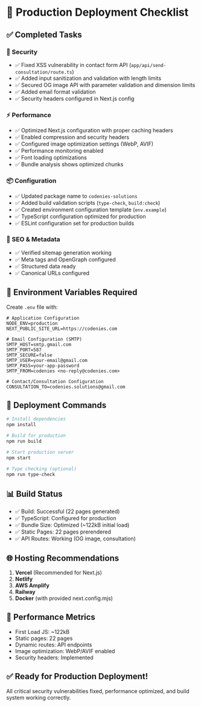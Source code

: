 # 🚀 Production Deployment Checklist

## ✅ Completed Tasks

### 🔐 Security
- ✅ Fixed XSS vulnerability in contact form API (`app/api/send-consultation/route.ts`)
- ✅ Added input sanitization and validation with length limits
- ✅ Secured OG image API with parameter validation and dimension limits
- ✅ Added email format validation
- ✅ Security headers configured in Next.js config

### ⚡ Performance
- ✅ Optimized Next.js configuration with proper caching headers
- ✅ Enabled compression and security headers
- ✅ Configured image optimization settings (WebP, AVIF)
- ✅ Performance monitoring enabled
- ✅ Font loading optimizations
- ✅ Bundle analysis shows optimized chunks

### 📦 Configuration
- ✅ Updated package name to `codenies-solutions`
- ✅ Added build validation scripts (`type-check`, `build:check`)
- ✅ Created environment configuration template (`env.example`)
- ✅ TypeScript configuration optimized for production
- ✅ ESLint configuration set for production builds

### 🎯 SEO & Metadata
- ✅ Verified sitemap generation working
- ✅ Meta tags and OpenGraph configured
- ✅ Structured data ready
- ✅ Canonical URLs configured

## 🔧 Environment Variables Required

Create `.env` file with:

```env
# Application Configuration
NODE_ENV=production
NEXT_PUBLIC_SITE_URL=https://codenies.com

# Email Configuration (SMTP)
SMTP_HOST=smtp.gmail.com
SMTP_PORT=587
SMTP_SECURE=false
SMTP_USER=your-email@gmail.com
SMTP_PASS=your-app-password
SMTP_FROM=codenies <no-reply@codenies.com>

# Contact/Consultation Configuration
CONSULTATION_TO=codenies.solutions@gmail.com
```

## 🚢 Deployment Commands

```bash
# Install dependencies
npm install

# Build for production
npm run build

# Start production server
npm start

# Type checking (optional)
npm run type-check
```

## 📊 Build Status

- ✅ Build: Successful (22 pages generated)
- ✅ TypeScript: Configured for production
- ✅ Bundle Size: Optimized (~122kB initial load)
- ✅ Static Pages: 22 pages prerendered
- ✅ API Routes: Working (OG image, consultation)

## 🌐 Hosting Recommendations

1. **Vercel** (Recommended for Next.js)
2. **Netlify** 
3. **AWS Amplify**
4. **Railway**
5. **Docker** (with provided next.config.mjs)

## 🎯 Performance Metrics

- First Load JS: ~122kB
- Static pages: 22 pages
- Dynamic routes: API endpoints
- Image optimization: WebP/AVIF enabled
- Security headers: Implemented

## ✅ Ready for Production Deployment!

All critical security vulnerabilities fixed, performance optimized, and build system working correctly.
